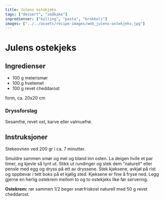 ```yaml
---
title: Julens ostekjeks
tags: ["dessert", "småkake"]
ingredienser: ["kylling", "pasta", "brokkoli"]
images: ["../../assets/recipe-images/web_julens-ostekjeks.jpg"]
---
```


# Julens ostekjeks

## Ingredienser

- 100 g meierismør
- 100 g hvetemel
- 100 g revet cheddarost

form, ca. 20x20 cm

### Dryssforslag

Sesamfrø, revet ost, karve eller valmuefrø.

## Instruksjoner

Stekeovnen ved 200 gr i ca. 7 minutter.

Smuldre sammen smør og mel og bland inn osten. La deigen hvile et par timer, og kjevle så tynt ut. Stikk ut rundinger og stek dem "naturell" eller pensle med egg og dryss på ett av dryssene. Stek kjeksene, avkjøl på rist og oppbevar i tett boks på et kjølig sted. Kjeksene er fine å fryse ned. Legg gjerne en herlig ostekrem mellom to og to ostekjeks like før servering.

**Ostekrem:** rør sammen 1/2 beger snørfriskost naturell med 50 g revet cheddarost.

